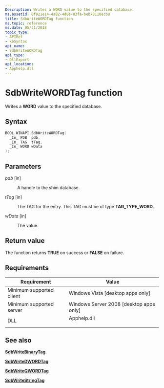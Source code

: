 ```yaml
---
Description: Writes a WORD value to the specified database.
ms.assetid: 8f921e14-4a82-4d8e-83fa-beb78118ecb8
title: SdbWriteWORDTag function
ms.topic: reference
ms.date: 05/31/2018
topic_type: 
- APIRef
- kbSyntax
api_name: 
- SdbWriteWORDTag
api_type: 
- DllExport
api_location: 
- Apphelp.dll
---
```


# SdbWriteWORDTag function

Writes a **WORD** value to the specified database.

## Syntax


```C++
BOOL WINAPI SdbWriteWORDTag(
  _In_ PDB  pdb,
  _In_ TAG  tTag,
  _In_ WORD wData
);
```



## Parameters

<dl> <dt>

*pdb* \[in\]
</dt> <dd>

A handle to the shim database.

</dd> <dt>

*tTag* \[in\]
</dt> <dd>

The TAG for the entry. This TAG must be of type **TAG\_TYPE\_WORD**.

</dd> <dt>

*wData* \[in\]
</dt> <dd>

The value.

</dd> </dl>

## Return value

The function returns **TRUE** on success or **FALSE** on failure.

## Requirements



| Requirement | Value |
|-------------------------------------|----------------------------------------------------------------------------------------|
| Minimum supported client<br/> | Windows Vista \[desktop apps only\]<br/>                                         |
| Minimum supported server<br/> | Windows Server 2008 \[desktop apps only\]<br/>                                   |
| DLL<br/>                      | <dl> <dt>Apphelp.dll</dt> </dl> |



## See also

<dl> <dt>

[**SdbWriteBinaryTag**](sdbwritebinarytag.md)
</dt> <dt>

[**SdbWriteDWORDTag**](sdbwritedwordtag.md)
</dt> <dt>

[**SdbWriteQWORDTag**](sdbwriteqwordtag.md)
</dt> <dt>

[**SdbWriteStringTag**](sdbwritestringtag.md)
</dt> </dl>

 

 




